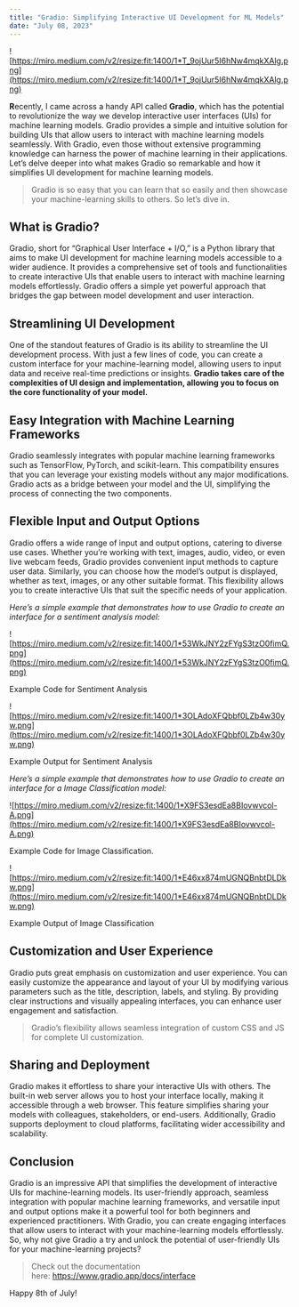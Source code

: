 ```yaml
---
title: "Gradio: Simplifying Interactive UI Development for ML Models"
date: "July 08, 2023"
---
```


![https://miro.medium.com/v2/resize:fit:1400/1*T_9ojUur5I6hNw4mqkXAlg.png](https://miro.medium.com/v2/resize:fit:1400/1*T_9ojUur5I6hNw4mqkXAlg.png)

**R**ecently, I came across a handy API called **Gradio**, which has the potential to revolutionize the way we develop interactive user interfaces (UIs) for machine learning models. Gradio provides a simple and intuitive solution for building UIs that allow users to interact with machine learning models seamlessly. With Gradio, even those without extensive programming knowledge can harness the power of machine learning in their applications. Let’s delve deeper into what makes Gradio so remarkable and how it simplifies UI development for machine learning models.

> Gradio is so easy that you can learn that so easily and then showcase your machine-learning skills to others. So let’s dive in.

## What is Gradio?

Gradio, short for “Graphical User Interface + I/O,” is a Python library that aims to make UI development for machine learning models accessible to a wider audience. It provides a comprehensive set of tools and functionalities to create interactive UIs that enable users to interact with machine learning models effortlessly. Gradio offers a simple yet powerful approach that bridges the gap between model development and user interaction.

## Streamlining UI Development

One of the standout features of Gradio is its ability to streamline the UI development process. With just a few lines of code, you can create a custom interface for your machine-learning model, allowing users to input data and receive real-time predictions or insights. **Gradio takes care of the complexities of UI design and implementation, allowing you to focus on the core functionality of your model.**

## Easy Integration with Machine Learning Frameworks

Gradio seamlessly integrates with popular machine learning frameworks such as TensorFlow, PyTorch, and scikit-learn. This compatibility ensures that you can leverage your existing models without any major modifications. Gradio acts as a bridge between your model and the UI, simplifying the process of connecting the two components.

## Flexible Input and Output Options

Gradio offers a wide range of input and output options, catering to diverse use cases. Whether you’re working with text, images, audio, video, or even live webcam feeds, Gradio provides convenient input methods to capture user data. Similarly, you can choose how the model’s output is displayed, whether as text, images, or any other suitable format. This flexibility allows you to create interactive UIs that suit the specific needs of your application.

*Here’s a simple example that demonstrates how to use Gradio to create an interface for a sentiment analysis model:*

![https://miro.medium.com/v2/resize:fit:1400/1*53WkJNY2zFYgS3tzO0fimQ.png](https://miro.medium.com/v2/resize:fit:1400/1*53WkJNY2zFYgS3tzO0fimQ.png)

Example Code for Sentiment Analysis

![https://miro.medium.com/v2/resize:fit:1400/1*3OLAdoXFQbbf0LZb4w30yw.png](https://miro.medium.com/v2/resize:fit:1400/1*3OLAdoXFQbbf0LZb4w30yw.png)

Example Output for Sentiment Analysis

*Here’s a simple example that demonstrates how to use Gradio to create an interface for a Image Classification model:*

![https://miro.medium.com/v2/resize:fit:1400/1*X9FS3esdEa8BIovwvcol-A.png](https://miro.medium.com/v2/resize:fit:1400/1*X9FS3esdEa8BIovwvcol-A.png)

Example Code for Image Classification.

![https://miro.medium.com/v2/resize:fit:1400/1*E46xx874mUGNQBnbtDLDkw.png](https://miro.medium.com/v2/resize:fit:1400/1*E46xx874mUGNQBnbtDLDkw.png)

Example Output of Image Classification

## Customization and User Experience

Gradio puts great emphasis on customization and user experience. You can easily customize the appearance and layout of your UI by modifying various parameters such as the title, description, labels, and styling. By providing clear instructions and visually appealing interfaces, you can enhance user engagement and satisfaction.

> Gradio’s flexibility allows seamless integration of custom CSS and JS for complete UI customization.


## Sharing and Deployment

Gradio makes it effortless to share your interactive UIs with others. The built-in web server allows you to host your interface locally, making it accessible through a web browser. This feature simplifies sharing your models with colleagues, stakeholders, or end-users. Additionally, Gradio supports deployment to cloud platforms, facilitating wider accessibility and scalability.

## Conclusion

Gradio is an impressive API that simplifies the development of interactive UIs for machine-learning models. Its user-friendly approach, seamless integration with popular machine learning frameworks, and versatile input and output options make it a powerful tool for both beginners and experienced practitioners. With Gradio, you can create engaging interfaces that allow users to interact with your machine-learning models effortlessly. So, why not give Gradio a try and unlock the potential of user-friendly UIs for your machine-learning projects?

> Check out the documentation here: https://www.gradio.app/docs/interface
> 

Happy 8th of July!
